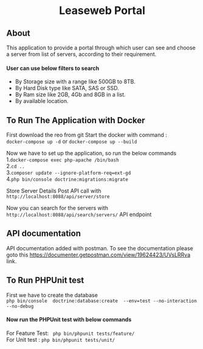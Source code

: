 <h1 align="center">Leaseweb Portal</h1>


## About 
This application to provide a portal through which user can see and choose a server from list of servers, according to their requirement.

#### User can use below filters to search
- By Storage size with a range like 500GB to 8TB.
- By Hard Disk type like SATA, SAS or SSD.
- By Ram size like 2GB, 4Gb and 8GB in a list.
- By available location.




## To Run The Application with Docker
First download the reo from git 
Start the docker with command :  
`docker-compose up -d`  or `docker-compose up --build`   

Now we have to set up the application, so run the below commands   
1.`docker-compose exec php-apache /bin/bash `   
2.`cd ..`     
3.`composer update --ignore-platform-req=ext-gd`  
4.`php bin/console doctrine:migrations:migrate`  

Store Server Details Post API call with  
`http://localhost:8088/api/server/store` 


Now you can search for the servers with `http://localhost:8088/api/search/servers/` API endpoint 

## API documentation

API documentation added with postman. To see the documentation please goto this https://documenter.getpostman.com/view/19624423/UVsLRRva   link.

## To Run PHPUnit test
First we have to create the database  
`php bin/console  doctrine:database:create  --env=test --no-interaction --no-debug`

#### Now run the PHPUnit test with below commands   
For Feature Test: ` php bin/phpunit tests/feature/`  
For Unit test : `php bin/phpunit tests/unit/`







